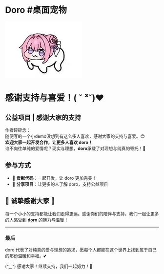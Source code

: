 # Doro   #桌面宠物
![Logo](./logo.png)
# 感谢支持与喜爱！( ˘ ³˘)♥

## 公益项目 | 感谢大家的支持

作者碎碎念：  
随便写的一个小demo没想到有这么多人喜欢，感谢大家的支持与喜爱。😊  
**欢迎大家一起开发合作，让更多人喜欢 doro！**  
谁不向往单纯的爱情呢？现实与理想，**doro**承载了对理想与纯真的寄托！💖
## 参与方式

- 🌟 **贡献代码**：一起开发，让 doro 更加完美！
- 🎉 **分享项目**：让更多的人了解 doro，支持公益项目
## 💖 诚挚感谢大家 💖
每一个小小的支持都能让我们走得更远。感谢你们的陪伴与支持，我们一起让更多的人感受到 **doro** 的魅力与温暖！

---

### 最后
doro 代表了对纯真的爱与理想的追求，愿每个人都能在这个世界上找到属于自己的那份温暖和幸福。💕

(*^‿^*) 感谢大家！继续支持，我们一起努力！🎉
